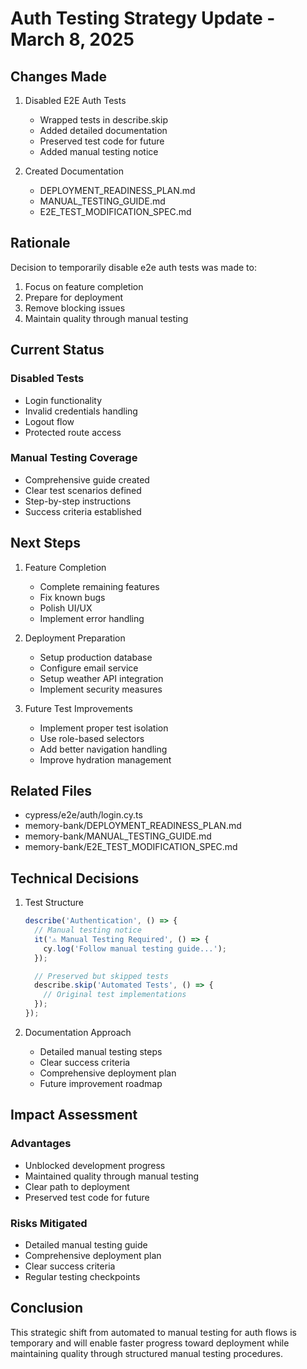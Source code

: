 # Auth Testing Strategy Update - March 8, 2025

## Changes Made

1. Disabled E2E Auth Tests
   - Wrapped tests in describe.skip
   - Added detailed documentation
   - Preserved test code for future
   - Added manual testing notice

2. Created Documentation
   - DEPLOYMENT_READINESS_PLAN.md
   - MANUAL_TESTING_GUIDE.md
   - E2E_TEST_MODIFICATION_SPEC.md

## Rationale

Decision to temporarily disable e2e auth tests was made to:
1. Focus on feature completion
2. Prepare for deployment
3. Remove blocking issues
4. Maintain quality through manual testing

## Current Status

### Disabled Tests
- Login functionality
- Invalid credentials handling
- Logout flow
- Protected route access

### Manual Testing Coverage
- Comprehensive guide created
- Clear test scenarios defined
- Step-by-step instructions
- Success criteria established

## Next Steps

1. Feature Completion
   - Complete remaining features
   - Fix known bugs
   - Polish UI/UX
   - Implement error handling

2. Deployment Preparation
   - Setup production database
   - Configure email service
   - Setup weather API integration
   - Implement security measures

3. Future Test Improvements
   - Implement proper test isolation
   - Use role-based selectors
   - Add better navigation handling
   - Improve hydration management

## Related Files

- cypress/e2e/auth/login.cy.ts
- memory-bank/DEPLOYMENT_READINESS_PLAN.md
- memory-bank/MANUAL_TESTING_GUIDE.md
- memory-bank/E2E_TEST_MODIFICATION_SPEC.md

## Technical Decisions

1. Test Structure
   ```typescript
   describe('Authentication', () => {
     // Manual testing notice
     it('⚠️ Manual Testing Required', () => {
       cy.log('Follow manual testing guide...');
     });

     // Preserved but skipped tests
     describe.skip('Automated Tests', () => {
       // Original test implementations
     });
   });
   ```

2. Documentation Approach
   - Detailed manual testing steps
   - Clear success criteria
   - Comprehensive deployment plan
   - Future improvement roadmap

## Impact Assessment

### Advantages
- Unblocked development progress
- Maintained quality through manual testing
- Clear path to deployment
- Preserved test code for future

### Risks Mitigated
- Detailed manual testing guide
- Comprehensive deployment plan
- Clear success criteria
- Regular testing checkpoints

## Conclusion

This strategic shift from automated to manual testing for auth flows is temporary and will enable faster progress toward deployment while maintaining quality through structured manual testing procedures.